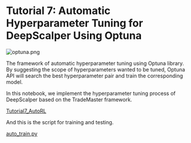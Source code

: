 # Tutorial 7: Automatic Hyperparameter Tuning for DeepScalper Using Optuna

![optuna.png](https://github.com/TradeMaster-NTU/TradeMaster/blob/1.0.0/figure/optuna.png)

The framework of automatic hyperparameter tuning using Optuna library. 
By suggesting the scope of hyperparameters wanted to be tuned, Optuna API will search the best hyperparameter pair and train the corresponding model. 

In this notebook, we implement the hyperparameter tuning process of DeepScalper based on the TradeMaster framework.

[Tutorial7_AutoRL](https://github.com/TradeMaster-NTU/TradeMaster/blob/1.0.0/tutorial/Tutorial7_auto_tuning.ipynb)

And this is the script for training and testing.

[auto_train.py](https://github.com/TradeMaster-NTU/TradeMaster/blob/1.0.0/tools/algorithmic_trading/auto_train.py)

